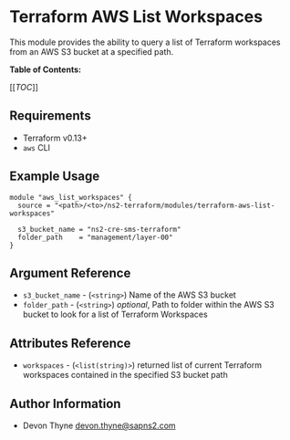 Terraform AWS List Workspaces
=============================

This module provides the ability to query a list of Terraform workspaces from an AWS S3 bucket at a specified path.

**Table of Contents:**

[[_TOC_]]

Requirements
------------

* Terraform v0.13+
* `aws` CLI

Example Usage
-------------

```hcl
module "aws_list_workspaces" {
  source = "<path>/<to>/ns2-terraform/modules/terraform-aws-list-workspaces"

  s3_bucket_name = "ns2-cre-sms-terraform"
  folder_path    = "management/layer-00"
}
```

Argument Reference
------------------

* `s3_bucket_name` - (`<string>`) Name of the AWS S3 bucket
* `folder_path` - (`<string>`) _optional_, Path to folder within the AWS S3 bucket to look for a list of Terraform Workspaces

Attributes Reference
--------------------

* `workspaces` - (`<list(string)>`) returned list of current Terraform workspaces contained in the specified S3 bucket path

Author Information
------------------

* Devon Thyne [devon.thyne@sapns2.com](mailto:devon.thyne@sapns2.com)
